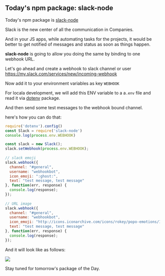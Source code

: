 ## Today's npm package: slack-node

Today's npm package is [slack-node](https://www.npm/js.com/package/slack-node)

 Slack is the new center of all the communication in Companies.
 
 And in your JS apps, while automating tasks for the projects, it would be better to get notified of messages and status as soon as things happen.
 
**slack-node** is going to allow you doing the same by binding to one webhook URL.

Let's go ahead and create a webhook to slack channel or user https://my.slack.com/services/new/incoming-webhook


Now add it to your environment variables as key `WEBHOOK`

For locala development, we will add this ENV variable to a a`.env` file and read it via [dotenv](https://www.npm/js.com/package/dotenv) package.

And then send some test messages to the webhook bound channel.

here's how you can do that:
```js
require('dotenv').config()
const Slack = require('slack-node')
console.log(process.env.WEBHOOK)

const slack = new Slack();
slack.setWebhook(process.env.WEBHOOK);
 
// slack emoji
slack.webhook({
  channel: "#general",
  username: "webhookbot",
  icon_emoji: ":ghost:",
  text: "test message, test message"
}, function(err, response) {
  console.log(response);
});
 
// URL image
slack.webhook({
  channel: "#general",
  username: "webhookbot",
  icon_emoji: "http://icons.iconarchive.com/icons/rokey/popo-emotions/128/after-boom-icon.png",
  text: "test message, test message"
}, function(err, response) {
  console.log(response);
});
```

And it will look like as follows:

![](https://cdn.hashnode.com/res/hashnode/image/upload/v1624742624674/vPtR6T4Hc.png)

Stay tuned for tomorrow's package of the Day.